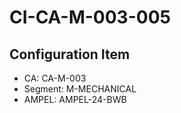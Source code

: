 # CI-CA-M-003-005

## Configuration Item
- CA: CA-M-003
- Segment: M-MECHANICAL
- AMPEL: AMPEL-24-BWB
